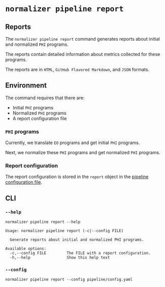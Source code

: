# `normalizer pipeline report`

## Reports

The `normalizer pipeline report` command generates reports about initial and normalized `PHI` programs.

The reports contain detailed information about metrics collected for these programs.

The reports are in `HTML`, `GitHub Flavored Markdown`, and `JSON` formats.

## Environment

The command requires that there are:

- Initial `PHI` programs
- Normalized `PHI` programs
- A report configuration file

### `PHI` programs

Currently, we translate `EO` programs and get initial `PHI` programs.

Next, we normalize these `PHI` programs and get normalized `PHI` programs.

### Report configuration

The report configuration is stored in the `report` object in the [pipeline configuration file](../pipeline.md#pipeline-configuration).

## CLI

### `--help`

```$ as console
normalizer pipeline report --help
```

```console
Usage: normalizer pipeline report (-c|--config FILE)

  Generate reports about initial and normalized PHI programs.

Available options:
  -c,--config FILE         The FILE with a report configuration.
  -h,--help                Show this help text
```

### `--config`

```$ as console
normalizer pipeline report --config pipeline/config.yaml
```
